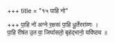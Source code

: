 +++
title = "१५ पाहि नो"

+++
पा॒हि नो॑ अग्ने र॒क्षसः॑ पा॒हि धू॒र्तेररा॑व्णः ।  
पा॒हि रीष॑त उ॒त वा॒ जिघां॑सतो॒ बृह॑द्भानो॒ यवि॑ष्ठ्य ॥